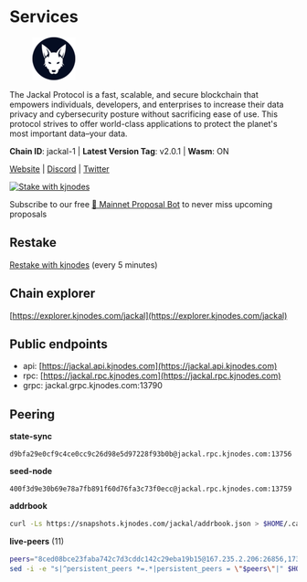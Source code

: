 # Services

<figure><img src="https://raw.githubusercontent.com/kj89/cosmos-images/main/logos/jackal.png" alt=""><figcaption></figcaption></figure>

The Jackal Protocol is a fast, scalable, and secure blockchain that empowers  individuals, developers, and enterprises to increase their data privacy and  cybersecurity posture without sacrificing ease of use. This protocol strives  to offer world-class applications to protect the planet's most important data–your data.

**Chain ID**: jackal-1 | **Latest Version Tag**: v2.0.1 | **Wasm**: ON

[Website](https://jackalprotocol.com) | [Discord](https://discord.com/invite/5GKym3p6rj) | [Twitter](https://twitter.com/Jackal_Protocol)

[![Stake with kjnodes](https://i.ibb.co/cr44Q8j/button-stake-with-kjnodes.png)](https://restake.app/jackal/jklvaloper1tr3wm3mdkz0tda6t7vavqnn7fe2g4un0f67xmt)

Subscribe to our free [🤖 Mainnet Proposal Bot](https://t.me/kjnodes_proposal_bot) to never miss upcoming proposals

## Restake

[Restake with kjnodes](https://restake.app/jackal/jklvaloper1tr3wm3mdkz0tda6t7vavqnn7fe2g4un0f67xmt) (every 5 minutes)
## Chain explorer
[https://explorer.kjnodes.com/jackal](https://explorer.kjnodes.com/jackal)

## Public endpoints

* api: [https://jackal.api.kjnodes.com](https://jackal.api.kjnodes.com)
* rpc: [https://jackal.rpc.kjnodes.com](https://jackal.rpc.kjnodes.com)
* grpc: jackal.grpc.kjnodes.com:13790

## Peering

**state-sync**

```text
d9bfa29e0cf9c4ce0cc9c26d98e5d97228f93b0b@jackal.rpc.kjnodes.com:13756
```

**seed-node**

```text
400f3d9e30b69e78a7fb891f60d76fa3c73f0ecc@jackal.rpc.kjnodes.com:13759
```

**addrbook**
```bash
curl -Ls https://snapshots.kjnodes.com/jackal/addrbook.json > $HOME/.canine/config/addrbook.json
```

**live-peers** (11)
```bash
peers="8ced08bce23faba742c7d3cddc142c29eba19b15@167.235.2.206:26856,173c43436e2287f3660c344a5fd2386da4a61968@65.109.92.241:11126,11aeebfb549832b53d58c01a5b15e72746f2b4ce@15.235.87.236:26656,7188211d31ca5a98cb0927720532b8d5c31dfb7c@65.109.115.226:17556,a203ec5541b46dfe6a6fec64c78565feb889586c@162.247.131.19:26656,28b093e86576a307cebc709912e3546ffe331ad6@65.108.224.156:28656,f74df866f33ed1025dabd600d6495d77cc9bca6a@142.132.134.181:30592,0daa5dcda773b1d3842ba2881cf27aab519a2cac@54.36.108.222:28656,f1681ab9094360846295782ed9bf7524eed74a66@149.202.72.186:26638,dbbd1e102b9d0cde827cd272205fa3a2886a6b2c@5.9.147.22:21656,8be44995ab4eeafcde6e0a9e196c40d483ef6d2a@51.81.155.97:10556"
sed -i -e "s|^persistent_peers *=.*|persistent_peers = \"$peers\"|" $HOME/.canine/config/config.toml
```
